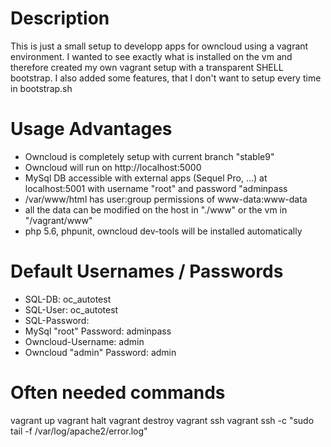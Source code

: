 # Description
This is just a small setup to developp apps for owncloud using a vagrant environment.
I wanted to see exactly what is installed on the vm and therefore created my own vagrant setup with a transparent SHELL bootstrap. I also added some features, that I don't want to setup every time in bootstrap.sh

# Usage Advantages
- Owncloud is completely setup with current branch "stable9"
- Owncloud will run on http://localhost:5000
- MySql DB accessible with external apps (Sequel Pro, ...) at localhost:5001 with username "root" and password "adminpass
- /var/www/html has user:group permissions of www-data:www-data
- all the data can be modified on the host in "./www" or the vm in "/vagrant/www"
- php 5.6, phpunit, owncloud dev-tools will be installed automatically

# Default Usernames / Passwords
- SQL-DB: oc_autotest
- SQL-User: oc_autotest
- SQL-Password:
- MySql "root" Password: adminpass
- Owncloud-Username: admin
- Owncloud "admin" Password: admin

# Often needed commands
vagrant up
vagrant halt
vagrant destroy
vagrant ssh
vagrant ssh -c "sudo tail -f /var/log/apache2/error.log"
